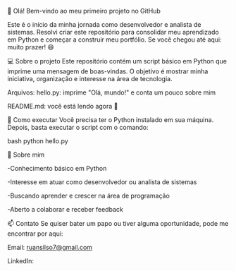 👋 Olá! Bem-vindo ao meu primeiro projeto no GitHub

Este é o início da minha jornada como desenvolvedor e analista de sistemas. Resolvi criar este repositório para consolidar meu aprendizado em Python e começar a construir meu portfólio. Se você chegou até aqui: muito prazer! 😄

💻 Sobre o projeto
Este repositório contém um script básico em Python que imprime uma mensagem de boas-vindas. O objetivo é mostrar minha iniciativa, organização e interesse na área de tecnologia.

Arquivos:
hello.py: imprime "Olá, mundo!" e conta um pouco sobre mim

README.md: você está lendo agora 👀

🚀 Como executar
Você precisa ter o Python instalado em sua máquina. Depois, basta executar o script com o comando:

bash
python hello.py

🧠 Sobre mim

-Conhecimento básico em Python

-Interesse em atuar como desenvolvedor ou analista de sistemas

-Buscando aprender e crescer na área de programação

-Aberto a colaborar e receber feedback

📫 Contato
Se quiser bater um papo ou tiver alguma oportunidade, pode me encontrar por aqui:

Email: ruansilso7@gmail.com

LinkedIn:
